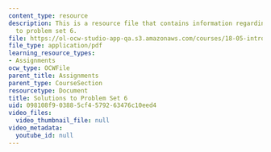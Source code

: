 ```yaml
---
content_type: resource
description: This is a resource file that contains information regarding solutions
  to problem set 6.
file: https://ol-ocw-studio-app-qa.s3.amazonaws.com/courses/18-05-introduction-to-probability-and-statistics-spring-2014/098108f903885cf4579263476c10eed4_MIT18_05S14_ps6_solutions.pdf
file_type: application/pdf
learning_resource_types:
- Assignments
ocw_type: OCWFile
parent_title: Assignments
parent_type: CourseSection
resourcetype: Document
title: Solutions to Problem Set 6
uid: 098108f9-0388-5cf4-5792-63476c10eed4
video_files:
  video_thumbnail_file: null
video_metadata:
  youtube_id: null
---
```


